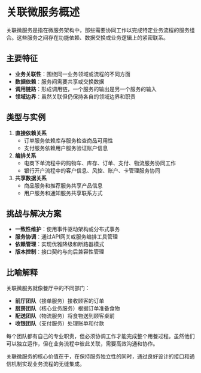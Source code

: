 # 关联微服务概述
关联微服务是指在微服务架构中，那些需要协同工作以完成特定业务流程的服务组合。这些服务之间存在功能依赖、数据交换或业务逻辑上的紧密联系。
## 主要特征
-   **业务关联性**：围绕同一业务领域或流程的不同方面
-   **数据依赖**：服务间需要共享或交换数据
-   **调用链路**：形成调用链，一个服务的输出是另一个服务的输入
-   **领域边界**：虽然关联但仍保持各自的领域边界和职责
## 类型与实例
1.  **直接依赖关系**
    -   订单服务依赖库存服务检查商品可用性
    -   支付服务依赖用户服务验证账户信息
2.  **编排关系**
    -   电商下单流程中的购物车、库存、订单、支付、物流服务协同工作
    -   银行开户流程中的客户信息、风控、账户、卡管理服务协同
3.  **共享数据关系**
    -   商品服务和推荐服务共享产品信息
    -   用户服务和通知服务共享联系方式
## 挑战与解决方案

-   **一致性维护**：使用事件驱动架构或分布式事务
-   **服务协调**：通过API网关或服务编排工具管理
-   **依赖管理**：实现优雅降级和断路器模式
-   **版本控制**：接口契约与向后兼容性管理

## 比喻解释

关联微服务就像餐厅中的不同部门：

-   **前厅团队**（接单服务）接收顾客的订单
-   **厨房团队**（核心业务服务）根据订单准备食物
-   **配送团队**（物流服务）将食物送到顾客桌前
-   **收银团队**（支付服务）处理账单和付款

每个团队都有自己的专业职责，但必须协调工作才能完成整个用餐过程。虽然他们可以独立运作，但在业务流程中彼此关联，需要高效沟通和协作。

关联微服务的核心价值在于，在保持服务独立性的同时，通过良好设计的接口和通信机制实现业务流程的无缝集成。
<!--stackedit_data:
eyJoaXN0b3J5IjpbLTEzNDM2MDkyNzldfQ==
-->